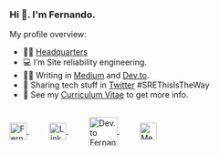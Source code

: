 ### Hi 👋. I'm **Fernando**.
<div><p>My profile overview: </p></div>

- 👨‍🚀 [Headquarters](https://fernandoh.com/)
- 💻 I’m Site reliability engineering. 
- ✍🏻 Writing in [Medium](https://medium.com/@FernandoFH) and [Dev.to](https://dev.to/fernandofh).  
- 🚀 Sharing tech stuff in [Twitter](https://twitter.com/fernandof_h) #SREThisIsTheWay
- 📝 See my [Curriculum Vitae](https://github.com/FernandoFH) to get more info.

<br/>

<a href="https://twitter.com/fernandof_h" target="_blank">
  <img align="center" alt="Fernando Hernandez | Twitter" width="30px" src="https://cdn.jsdelivr.net/npm/simple-icons@v3/icons/twitter.svg" />
</a>  
&nbsp;&nbsp;&nbsp;&nbsp;&nbsp;&nbsp;&nbsp;&nbsp;

<a href="https://www.linkedin.com/in/fernandoh/" target="_blank">
  <img align="center" alt="Linkedin Fernando H" width="30px" src="https://cdn.jsdelivr.net/npm/simple-icons@v3/icons/linkedin.svg" />
</a>
&nbsp;&nbsp;&nbsp;&nbsp;&nbsp;&nbsp;&nbsp;&nbsp;

<a href="https://dev.to/fernandofh" target="_blank">
  <img align="center" alt="Dev.to Fernando H" width="50px" src="https://cdn.jsdelivr.net/npm/simple-icons@3.11.0/icons/dev-dot-to.svg" />
</a>
&nbsp;&nbsp;&nbsp;&nbsp;&nbsp;&nbsp;&nbsp;&nbsp;

<a href="https://medium.com/@FernandoFH" target="_blank">
  <img align="center" alt="Medium Fernando H" width="30px" src="https://cdn.jsdelivr.net/npm/simple-icons@3.11.0/icons/medium.svg" />
</a>

</p>
